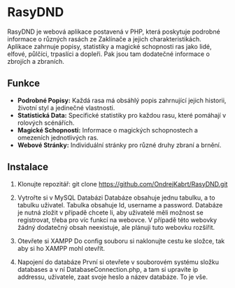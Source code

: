 # RasyDND

RasyDND je webová aplikace postavená v PHP, která poskytuje podrobné informace o různých rasách ze Zaklínače a jejich charakteristikách. Aplikace zahrnuje popisy, statistiky a magické schopnosti ras jako lidé, elfové, půlčíci, trpaslíci a dopleři.
Pak jsou tam dodatečné informace o zbrojích a zbraních.

## Funkce

- **Podrobné Popisy:** Každá rasa má obsáhlý popis zahrnující jejich historii, životní styl a jedinečné vlastnosti.
- **Statistická Data:** Specifické statistiky pro každou rasu, které pomáhají v rolových scénářích.
- **Magické Schopnosti:** Informace o magických schopnostech a omezeních jednotlivých ras.
- **Webové Stránky:** Individuální stránky pro různé druhy zbraní a brnění.

## Instalace

1. Klonujte repozitář:
   git clone https://github.com/OndrejKabrt/RasyDND.git

2. Vytrořte si v MySQL Databázi
    Databáze obsahuje jednu tabulku, a to tabulku uživatel. Tabulka obsahuje Id, username a password. Databáze je nutná zložit v případě chcete li, aby uživatelé měli možnost se registrovat, třeba pro víc funkcí na webovce. V případě této webovky žádný dodatečný obsah neexistuje, ale plánuji tuto webovku rozšířit. 

3. Otevřete si XAMPP
    Do config souboru si naklonujte cestu ke složce, tak aby si ho XAMPP mohl otevřít. 

4. Napojení do databáze
    První si otevřete v souborovém systému složku databases a v ní DatabaseConnection.php, a tam si upravíte ip addressu, uživatele, zaat svoje heslo a název databáze. To je vše.